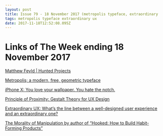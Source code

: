 ```yaml
---
layout: post
title: Issue 79 - 18 November 2017 (metropolis typeface, extraordinary ux)
tags: metropolis typeface extraordinary ux
date: 2017-11-18T12:52:08.095Z
---
```

# Links of The Week ending 18 November 2017

<a href="http://www.huntedprojects.com/matthewfeyld" target="_blank">Matthew Feyld | Hunted Projects</a>

<a href="https://github.com/chrismsimpson/Metropolis" target="_blank">Metropolis;  a modern, free, geometric typeface</a>

<a href="https://uncrate.com/article/notcho/" target="_blank">iPhone X: You love your wallpaper. You hate the notch.</a>

<a href="https://uxplanet.org/gestalt-theory-for-ux-design-principle-of-proximity-e56b136d52d1" target="_blank">Principle of Proximity: Gestalt Theory for UX Design</a>

<a href="https://medium.com/@austincoleschafer/extraordinary-ux-whats-the-line-between-a-well-designed-user-experience-and-an-extraordinary-one-f0a472c85968" target="_blank">Extraordinary UX: What’s the line between a well-designed user experience and an extraordinary one?</a>

<a href="https://medium.com/the-mission/the-morality-of-manipulation-c3115fb2bb3d" target="_blank">The Morality of Manipulation by author of “Hooked: How to Build Habit-Forming Products”</a>